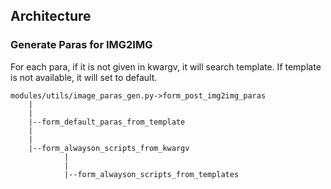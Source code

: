 ## Architecture
### Generate Paras for IMG2IMG
For each para, if it is not given in kwargv, it will search template. If template is not available, it will set to default.
```
modules/utils/image_paras_gen.py->form_post_img2img_paras
    |
    |
    |--form_default_paras_from_template
    |
    |
    |--form_alwayson_scripts_from_kwargv
            |
            |
            |--form_alwayson_scripts_from_templates
```